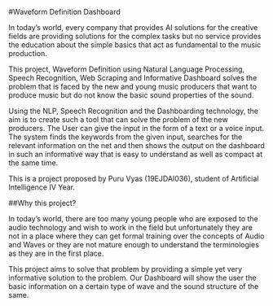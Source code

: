 #Waveform Definition Dashboard

In today’s world, every company that provides AI solutions for the creative fields
are providing solutions for the complex tasks but no service provides the education
about the simple basics that act as fundamental to the music production.

This project, Waveform Definition using Natural Language Processing, Speech
Recognition, Web Scraping and Informative Dashboard solves the problem
that is faced by the new and young music producers that want to produce music
but do not know the basic sound properties of the sound.

Using the NLP, Speech Recognition and the Dashboarding technology, the aim is to
create such a tool that can solve the problem of the new producers. The User can
give the input in the form of a text or a voice input.
The system finds the keywords from the given input, searches for the relevant
information on the net and then shows the output on the dashboard in such an
informative way that is easy to understand as well as compact at the same time.

This is a project proposed by Puru Vyas (19EJDAI036), student of Artificial
Intelligence IV Year. 

##Why this project?

In today’s world, there are too many young people who are exposed to the audio
technology and wish to work in the field but unfortunately they are not in a place
where they can get formal training over the concepts of Audio and Waves or they
are not mature enough to understand the terminologies as they are in the first
place.

This project aims to solve that problem by providing a simple yet very informative
solution to the problem. Our Dashboard will show the user the basic information
on a certain type of wave and the sound structure of the same.
